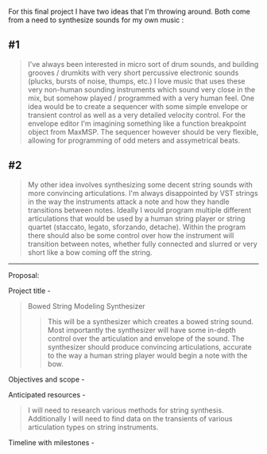 For this final project I have two ideas that I'm throwing around. Both come from a need to synthesize sounds for my own music :

## #1
> I've always been interested in micro sort of drum sounds, and building grooves / drumkits with very short percussive electronic sounds (plucks, bursts of noise, thumps, etc.) I love music that uses these very non-human sounding instruments which sound very close in the mix, but somehow played / programmed with a very human feel. One idea would be to create a sequencer with some simple envelope or transient control as well as a very detailed velocity control. For the envelope editor I'm imagining something like a function breakpoint object from MaxMSP. The sequencer however should be very flexible, allowing for programming of odd meters and assymetrical beats.
## #2
> My other idea involves synthesizing some decent string sounds with more convincing articulations. I'm always disappointed by VST strings in the way the instruments attack a note and how they handle transitions between notes. Ideally I would program multiple different articulations that would be used by a human string player or string quartet (staccato, legato, sforzando, detache). Within the program there should also be some control over how the instrument will transition between notes, whether fully connected and slurred or very short like a bow coming off the string. 

___ ___ ___

Proposal: 

Project title -
> Bowed String Modeling Synthesizer
>> This will be a synthesizer which creates a bowed string sound. Most importantly the synthesizer will have some in-depth control over the articulation and envelope of the sound. The synthesizer should produce convincing articulations, accurate to the way a human string player would begin a note with the bow. 

Objectives and scope -
> 

Anticipated resources -
> I will need to research various methods for string synthesis. Additionally I will need to find data on the transients of various articulation types on string instruments.

Timeline with milestones -
> 